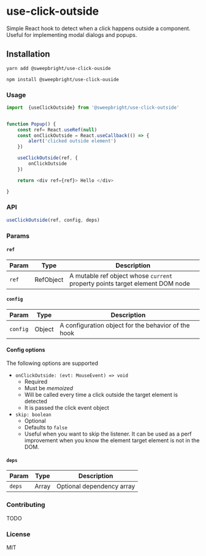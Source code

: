 # use-click-outside
Simple React hook to detect when a click happens outside a component.
Useful for implementing modal dialogs and popups.

## Installation

```bash
yarn add @sweepbright/use-click-ouside
```

```
npm install @sweepbright/use-click-ouside
```

### Usage

```javascript
import  {useClickOutside} from '@sweepbright/use-click-outside'


function Popup() {
    const ref= React.useRef(null)
    const onClickOutside = React.useCallback(() => {
        alert('clicked outside element')
    })

    useClickOutside(ref, {
        onClickOutside
    })

    return <div ref={ref}> Hello </div>

}
```


### API

```javascript
useClickOutside(ref, config, deps)
```

### Params
#### `ref`

| Param   | Type         | Description                                                                      |
| ------- | ------------ | -------------------------------------------------------------------------------  |
| `ref`   | RefObject    | A  mutable ref object whose `current` property points target element DOM node    |

#### `config`

| Param   | Type         | Description                                                                      |
| ------- | ------------ | -------------------------------------------------------------------------------  |
| `config`   | Object    |  A configuration object for the behavior of the hook          |

#### Config options
The following options are supported
* `onClickOutside: (evt: MouseEvent) => void`
    * Required
    * Must be *memoized*
    * Will be called every time a click outside the target element is detected
    * It is passed the click event object
* `skip: boolean`
    * Optional
    * Defaults to `false`
    * Useful when you want to skip the listener. It can be used as a perf improvement when you know the element target element is not in the DOM.

#### `deps`

| Param   | Type         | Description                                                                      |
| ------- | ------------ | -------------------------------------------------------------------------------  |
| `deps`   | Array    | Optional dependency array |

### Contributing
TODO



### License
MIT
